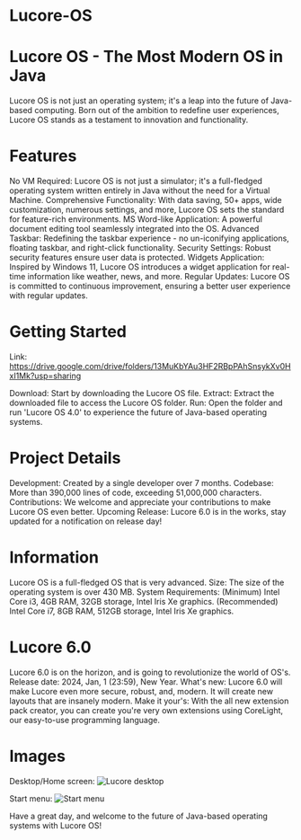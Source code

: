 # Lucore-OS

# Lucore OS - The Most Modern OS in Java
Lucore OS is not just an operating system; it's a leap into the future of Java-based computing. Born out of the ambition to redefine user experiences, Lucore OS stands as a testament to innovation and functionality.

# Features
No VM Required: Lucore OS is not just a simulator; it's a full-fledged operating system written entirely in Java without the need for a Virtual Machine.
Comprehensive Functionality: With data saving, 50+ apps, wide customization, numerous settings, and more, Lucore OS sets the standard for feature-rich environments.
MS Word-like Application: A powerful document editing tool seamlessly integrated into the OS.
Advanced Taskbar: Redefining the taskbar experience - no un-iconifying applications, floating taskbar, and right-click functionality.
Security Settings: Robust security features ensure user data is protected.
Widgets Application: Inspired by Windows 11, Lucore OS introduces a widget application for real-time information like weather, news, and more.
Regular Updates: Lucore OS is committed to continuous improvement, ensuring a better user experience with regular updates.

# Getting Started
Link: https://drive.google.com/drive/folders/13MuKbYAu3HF2RBpPAhSnsykXv0HxI1Mk?usp=sharing

Download: Start by downloading the Lucore OS file.
Extract: Extract the downloaded file to access the Lucore OS folder.
Run: Open the folder and run 'Lucore OS 4.0' to experience the future of Java-based operating systems.

# Project Details
Development: Created by a single developer over 7 months.
Codebase: More than 390,000 lines of code, exceeding 51,000,000 characters.
Contributions: We welcome and appreciate your contributions to make Lucore OS even better.
Upcoming Release: Lucore 6.0 is in the works, stay updated for a notification on release day!

# Information
Lucore OS is a full-fledged OS that is very advanced.
Size: The size of the operating system is over 430 MB.
System Requirements: (Minimum) Intel Core i3, 4GB RAM, 32GB storage, Intel Iris Xe graphics. (Recommended) Intel Core i7, 8GB RAM, 512GB storage, Intel Iris Xe graphics.

# Lucore 6.0
Lucore 6.0 is on the horizon, and is going to revolutionize the world of OS's.
Release date: 2024, Jan, 1 (23:59), New Year.
What's new: Lucore 6.0 will make Lucore even more secure, robust, and, modern. It will create new layouts that are insanely modern.
Make it your's: With the all new extension pack creator, you can create you're very own extensions using CoreLight, our easy-to-use programming language.

# Images
Desktop/Home screen:
![Lucore desktop](https://github.com/SuprCorp/Lucore-OS/assets/150918694/84c5fc44-60de-4de0-aa5f-2c2174d484c8)

Start menu:
![Start menu](https://github.com/SuprCorp/Lucore-OS/assets/150918694/a818c3d6-e3a9-4fb5-a823-18de3cab9c41)

Have a great day, and welcome to the future of Java-based operating systems with Lucore OS!
